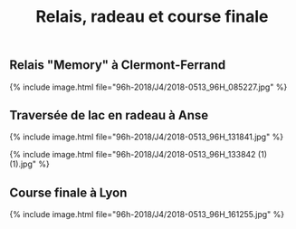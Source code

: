 ﻿---
title: "Relais, radeau et course finale"
permalink: /96h-2018/J4/
sidebar:
  nav: "96h_2018"
---

## Relais "Memory" à Clermont-Ferrand

{% include image.html file="96h-2018/J4/2018-0513_96H_085227.jpg" %}

## Traversée de lac en radeau à Anse

{% include image.html file="96h-2018/J4/2018-0513_96H_131841.jpg" %}

{% include image.html file="96h-2018/J4/2018-0513_96H_133842 (1) (1).jpg" %}

## Course finale à Lyon

{% include image.html file="96h-2018/J4/2018-0513_96H_161255.jpg" %}
